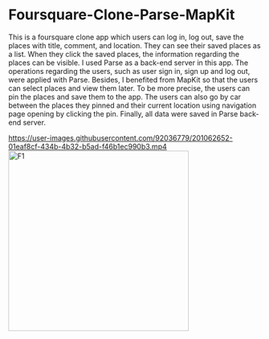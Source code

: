 # Foursquare-Clone-Parse-MapKit

This is a foursquare clone app which users can log in, log out, save the places with title, comment, and location. They can see their saved places as a list. When they click the saved places, the information regarding the places can be visible. I used Parse as a back-end server in this app. The operations regarding the users, such as user sign in, sign up and log out, were applied with Parse. Besides, I benefited from MapKit so that the users can select places and view them later. To be more precise, the users can pin the places and save them to the app. The users can also go by car between the places they pinned and their current location using navigation page opening by clicking the pin. Finally, all data were saved in Parse back-end server.

https://user-images.githubusercontent.com/92036779/201062652-01eaf8cf-434b-4b32-b5ad-f46b1ec990b3.mp4
<img width="359" alt="F1" src="https://user-images.githubusercontent.com/92036779/201062716-cbd7c223-4d60-4501-b988-48428c3bb96d.png">



